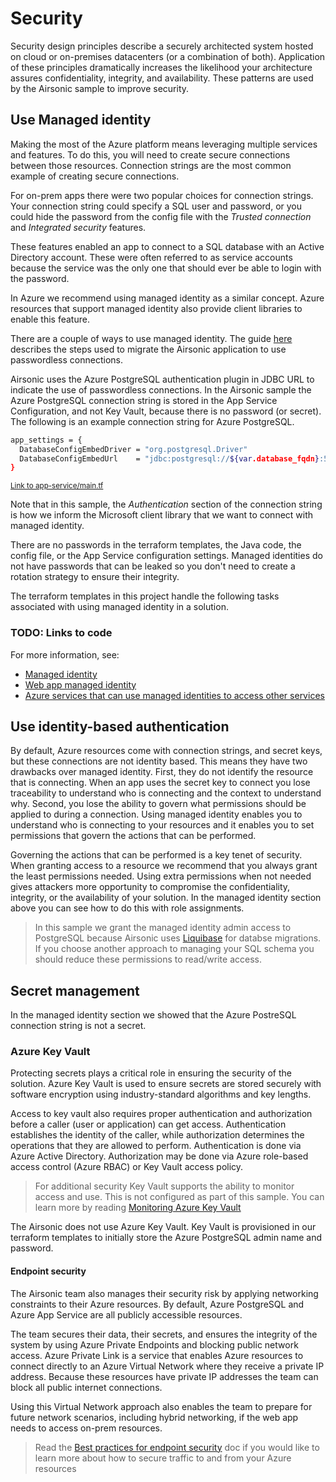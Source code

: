 # Security

Security design principles describe a securely architected system hosted on cloud or on-premises datacenters (or a combination of both). Application of these principles dramatically increases the likelihood your architecture assures confidentiality, integrity, and availability. These patterns are used by the Airsonic sample to improve security.

## Use Managed identity

Making the most of the Azure platform means leveraging multiple services and features. To do this, you will need to create secure connections between those resources. Connection strings are the most common example of creating secure connections.

For on-prem apps there were two popular choices for connection strings. Your connection string could specify a SQL user and password, or you could hide the password from the config file with the *Trusted connection* and *Integrated security* features.

These features enabled an app to connect to a SQL database with an Active Directory account. These were often referred to as service accounts because the service was the only one that should ever be able to login with the password.

In Azure we recommend using managed identity as a similar concept. Azure resources that support managed identity also provide client libraries to enable this feature.

There are a couple of ways to use managed identity. The guide [here](https://learn.microsoft.com/en-us/azure/developer/java/spring-framework/migrate-postgresql-to-passwordless-connection?tabs=sign-in-azure-cli%2Cjava%2Capp-service%2Cassign-role-service-connector) describes the steps used to migrate the Airsonic application to use passwordless connections.

Airsonic uses the Azure PostgreSQL authentication plugin in JDBC URL to indicate the use of passwordless connections. In the Airsonic sample the Azure PostgreSQL connection string is stored in the App Service Configuration, and not Key Vault, because there is no password (or secret). The following is an example connection string for Azure PostgreSQL.

```sh
app_settings = {
  DatabaseConfigEmbedDriver = "org.postgresql.Driver"
  DatabaseConfigEmbedUrl    = "jdbc:postgresql://${var.database_fqdn}:5432/${var.database_name}?stringtype=unspecified&authenticationPluginClassName=com.azure.identity.providers.postgresql.AzureIdentityPostgresqlAuthenticationPlugin"
}
```

<sup>[Link to app-service/main.tf](../terraform/modules/app-service/main.tf)</sup>

Note that in this sample, the *Authentication* section of the connection string is how we inform the Microsoft client library that we want to connect with managed identity.

There are no passwords in the terraform templates, the Java code, the config file, or the App Service configuration settings. Managed identities do not have passwords that can be leaked so you don't need to create a rotation strategy to ensure their integrity.

The terraform templates in this project handle the following tasks associated with using managed identity in a solution.

### TODO: Links to code

For more information, see:

- [Managed identity](https://learn.microsoft.com/en-us/azure/active-directory/managed-identities-azure-resources/overview)
- [Web app managed identity](https://learn.microsoft.com/en-us/azure/active-directory/develop/multi-service-web-app-access-storage?tabs=azure-portal%2Cprogramming-language-csharp#enable-managed-identity-on-an-app)
- [Azure services that can use managed identities to access other services](https://learn.microsoft.com/en-us/azure/active-directory/managed-identities-azure-resources/managed-identities-status)

## Use identity-based authentication

By default, Azure resources come with connection strings, and secret keys, but these connections are not identity based. This means they have two drawbacks over managed identity. First, they do not identify the resource that is connecting. When an app uses the secret key to connect you lose traceability to understand who is connecting and the context to understand why. Second, you lose the ability to govern what permissions should be applied to during a connection. Using managed identity enables you to understand who is connecting to your resources and it enables you to set permissions that govern the actions that can be performed.

<!-- source: https://learn.microsoft.com/en-us/azure/active-directory/managed-identities-azure-resources/managed-identity-best-practice-recommendations#follow-the-principle-of-least-privilege-when-granting-access-->

Governing the actions that can be performed is a key tenet of security. When granting access to a resource we recommend that you always grant the least permissions needed. Using extra permissions when not needed gives attackers more opportunity to compromise the confidentiality, integrity, or the availability of your solution. In the managed identity section above you can see how to do this with role assignments. 

> In this sample we grant the managed identity admin access to PostgreSQL because Airsonic uses [Liquibase](https://www.liquibase.org/) for databse migrations. If you choose another approach to managing your SQL schema you should reduce these permissions to read/write access.

## Secret management

In the managed identity section we showed that the Azure PostreSQL connection string is not a secret.

### Azure Key Vault

Protecting  secrets plays a critical role in ensuring the security of the solution.
Azure Key Vault is used to ensure secrets are stored securely with software encryption using industry-standard algorithms and key lengths.

<!-- source: https://learn.microsoft.com/en-us/azure/key-vault/general/overview -->
Access to key vault also requires proper authentication and authorization before a caller (user or application) can get access. Authentication establishes the identity of the caller, while authorization determines the operations that they are allowed to perform. Authentication is done via Azure Active Directory. Authorization may be done via Azure role-based access control (Azure RBAC) or Key Vault access policy. 

> For additional security Key Vault supports the ability to monitor access and use. This is not configured as part of this sample. You can learn more by reading
[Monitoring Azure Key Vault](https://learn.microsoft.com/en-us/azure/key-vault/general/monitor-key-vault)

The Airsonic does not use Azure Key Vault.  Key Vault is provisioned in our terraform templates to initially store the Azure PostgreSQL admin name and password.

#### Endpoint security

The Airsonic team also manages their security risk by applying networking constraints to their Azure resources. By default, Azure PostgreSQL and Azure App Service are all publicly accessible resources.

The team secures their data, their secrets, and ensures the integrity of the system by using Azure Private Endpoints and blocking public network access. Azure Private Link is a service that enables Azure resources to connect directly to an Azure Virtual Network where they receive a private IP address. Because these resources have private IP addresses the team can block all public internet connections.

Using this Virtual Network approach also enables the team to prepare for future network scenarios, including hybrid networking, if the web app needs to access on-prem resources.

> Read the [Best practices for endpoint security](https://docs.microsoft.com/azure/architecture/framework/security/design-network-endpoints)
> doc if you would like to learn more about how to secure traffic to and
> from your Azure resources

